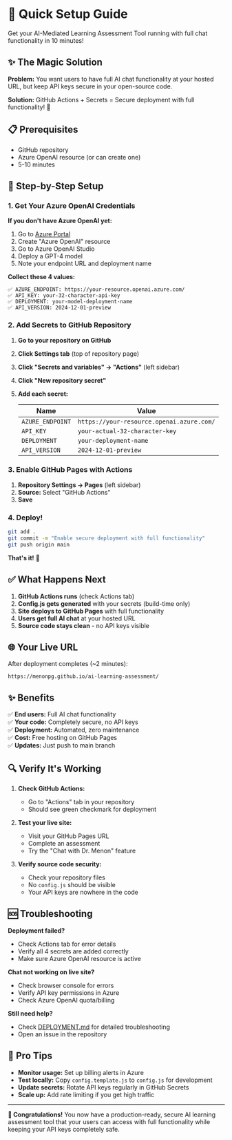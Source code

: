 # 🚀 Quick Setup Guide

Get your AI-Mediated Learning Assessment Tool running with full chat functionality in 10 minutes!

## ✨ The Magic Solution

**Problem:** You want users to have full AI chat functionality at your hosted URL, but keep API keys secure in your open-source code.

**Solution:** GitHub Actions + Secrets = Secure deployment with full functionality! 🎉

## 📋 Prerequisites

- GitHub repository
- Azure OpenAI resource (or can create one)
- 5-10 minutes

## 🔧 Step-by-Step Setup

### 1. Get Your Azure OpenAI Credentials

**If you don't have Azure OpenAI yet:**
1. Go to [Azure Portal](https://portal.azure.com)
2. Create "Azure OpenAI" resource
3. Go to Azure OpenAI Studio
4. Deploy a GPT-4 model
5. Note your endpoint URL and deployment name

**Collect these 4 values:**
```
✅ AZURE_ENDPOINT: https://your-resource.openai.azure.com/
✅ API_KEY: your-32-character-api-key
✅ DEPLOYMENT: your-model-deployment-name  
✅ API_VERSION: 2024-12-01-preview
```

### 2. Add Secrets to GitHub Repository

1. **Go to your repository on GitHub**
2. **Click Settings tab** (top of repository page)
3. **Click "Secrets and variables" → "Actions"** (left sidebar)
4. **Click "New repository secret"**
5. **Add each secret:**

   | Name | Value |
   |------|-------|
   | `AZURE_ENDPOINT` | `https://your-resource.openai.azure.com/` |
   | `API_KEY` | `your-actual-32-character-key` |
   | `DEPLOYMENT` | `your-deployment-name` |
   | `API_VERSION` | `2024-12-01-preview` |

### 3. Enable GitHub Pages with Actions

1. **Repository Settings → Pages** (left sidebar)
2. **Source:** Select "GitHub Actions"
3. **Save**

### 4. Deploy! 

```bash
git add .
git commit -m "Enable secure deployment with full functionality"
git push origin main
```

**That's it!** 🎉

## ✅ What Happens Next

1. **GitHub Actions runs** (check Actions tab)
2. **Config.js gets generated** with your secrets (build-time only)
3. **Site deploys to GitHub Pages** with full functionality
4. **Users get full AI chat** at your hosted URL
5. **Source code stays clean** - no API keys visible

## 🌐 Your Live URL

After deployment completes (~2 minutes):
```
https://menonpg.github.io/ai-learning-assessment/
```

## ✨ Benefits

✅ **End users:** Full AI chat functionality  
✅ **Your code:** Completely secure, no API keys  
✅ **Deployment:** Automated, zero maintenance  
✅ **Cost:** Free hosting on GitHub Pages  
✅ **Updates:** Just push to main branch  

## 🔍 Verify It's Working

1. **Check GitHub Actions:**
   - Go to "Actions" tab in your repository
   - Should see green checkmark for deployment

2. **Test your live site:**
   - Visit your GitHub Pages URL
   - Complete an assessment
   - Try the "Chat with Dr. Menon" feature

3. **Verify source code security:**
   - Check your repository files
   - No `config.js` should be visible
   - Your API keys are nowhere in the code

## 🆘 Troubleshooting

**Deployment failed?**
- Check Actions tab for error details
- Verify all 4 secrets are added correctly
- Make sure Azure OpenAI resource is active

**Chat not working on live site?**
- Check browser console for errors
- Verify API key permissions in Azure
- Check Azure OpenAI quota/billing

**Still need help?**
- Check [DEPLOYMENT.md](DEPLOYMENT.md) for detailed troubleshooting
- Open an issue in the repository

## 🎯 Pro Tips

- **Monitor usage:** Set up billing alerts in Azure
- **Test locally:** Copy `config.template.js` to `config.js` for development
- **Update secrets:** Rotate API keys regularly in GitHub Secrets
- **Scale up:** Add rate limiting if you get high traffic

---

**🎉 Congratulations!** You now have a production-ready, secure AI learning assessment tool that your users can access with full functionality while keeping your API keys completely safe.
